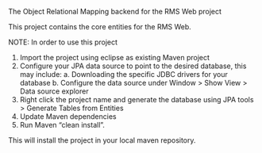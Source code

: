 The Object Relational Mapping backend for the RMS Web project 

This project contains the core entities for the RMS Web. 

NOTE: In order to use this project 
1. Import the project using eclipse as existing Maven project 
2. Configure your JPA data source to point to the desired database, this may include:
	a. Downloading the specific JDBC drivers for your database 
	b. Configure the data source under Window > Show View > Data source explorer 
3. Right click the project name and generate the database using JPA tools > Generate Tables from Entities
4. Update Maven dependencies
5. Run Maven “clean install”.


This will install the project in your local maven repository.
